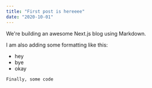 ```yaml
---
title: "First post is hereeee"
date: "2020-10-01"
---
```


We're building an awesome Next.js blog using Markdown.

I am also adding some formatting like this:
- hey
- bye
- okay

```
Finally, some code
```